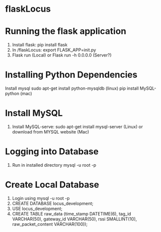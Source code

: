 # flaskLocus

# Running the flask application
1. Install flask: pip install flask
2. In /flaskLocus: export FLASK_APP=init.py
3. Flask run (Local) or Flask run -h 0.0.0.0 (Server?)


# Installing Python Dependencies
Install mysql
  sudo apt-get install python-mysqldb (linux)
  pip install MySQL-python (mac)
  
# Install MySQL
1. Install MySQL-serve: sudo apt-get install mysql-server (Linux) or download from MYSQL website (Mac)


# Logging into Database
1. Run in installed directory mysql -u root -p

# Create Local Database
1. Login using mysql -u root -p
2. CREATE DATABASE locus_development;
3. USE locus_development;
4. CREATE TABLE raw_data (time_stamp DATETIME(6), tag_id VARCHAR(50), gateway_id VARCHAR(50), rssi SMALLINT(10),  raw_packet_content VARCHAR(100));
